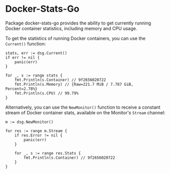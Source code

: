 # Docker-Stats-Go 


Package docker-stats-go provides the ability to get currently running Docker
container statistics, including memory and CPU usage.

To get the statistics of running Docker containers, you can use the `Current()`
function:

    stats, err := dsg.Current()
    if err != nil {
    	panic(err)
    }

    for _, s := range stats {
    	fmt.Println(s.Container) // 9f2656020722
    	fmt.Println(s.Memory) // {Raw=221.7 MiB / 7.787 GiB, Percent=2.78%}
    	fmt.Println(s.CPU) // 99.79%
    }

Alternatively, you can use the `NewMonitor()` function to receive a constant
stream of Docker container stats, available on the Monitor's `Stream` channel:

    m := dsg.NewMonitor()

    for res := range m.Stream {
    	if res.Error != nil {
    		panic(err)
    	}

    	for _, s := range res.Stats {
    		fmt.Println(s.Container) // 9f2656020722
    	}
    }

